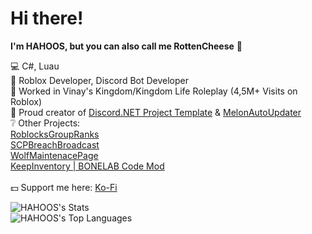 # Hi there!

**I'm HAHOOS, but you can also call me RottenCheese** 🧀 

💻 C#, Luau <br />
🤖 Roblox Developer, Discord Bot Developer <br />
🏰 Worked in Vinay's Kingdom/Kingdom Life Roleplay (4,5M+ Visits on Roblox) <br />
🔨 Proud creator of [Discord.NET Project Template](https://github.com/HAHOOS/DiscordNET-Project-Template) & [MelonAutoUpdater](https://github.com/HAHOOS/MelonAutoUpdater) <br />
❔ Other Projects: <br />
[RoblocksGroupRanks](https://github.com/HAHOOS/RoblocksGroupRanks) <br />
[SCPBreachBroadcast](https://github.com/HAHOOS/SCPBreachBroadcast) <br />
[WolfMaintenacePage](https://github.com/HAHOOS/WolfMaintenancePage) <br />
[KeepInventory | BONELAB Code Mod](https://github.com/HAHOOS/KeepInventory) <br />
<br />
💵 Support me here: [Ko-Fi](https://ko-fi.com/hahoos) <br />

![HAHOOS's Stats](https://github-readme-stats.vercel.app/api?username=HAHOOS&theme=dracula&show_icons=true&hide_border=true&count_private=true) <br />
![HAHOOS's Top Languages](https://github-readme-stats.vercel.app/api/top-langs/?username=HAHOOS&theme=dracula&show_icons=true&hide_border=true&layout=compact)

